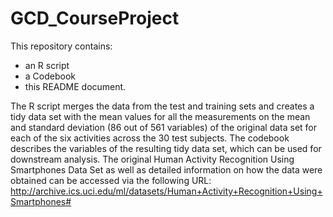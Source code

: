 GCD_CourseProject
=================
This repository contains:
- an R script
- a Codebook
- this README document.

The R script merges the data from the test and training sets and creates a tidy data set with the mean values for all the measurements on the mean and standard deviation (86 out of 561 variables) of the original data set for each of the six activities across the 30 test subjects.
The codebook describes the variables of the resulting tidy data set, which can be used for downstream analysis. 
The original Human Activity Recognition Using Smartphones Data Set as well as detailed information on how the data were obtained can be accessed via the following URL: http://archive.ics.uci.edu/ml/datasets/Human+Activity+Recognition+Using+Smartphones#
